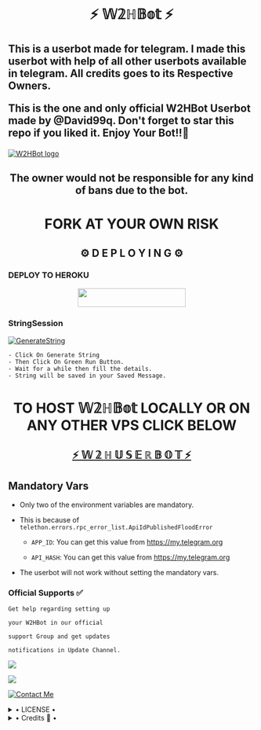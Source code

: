 <h1 align="center">⚡ 𝕎𝟚ℍ𝔹𝕠𝕥 ⚡</h1>


<h2>This is a userbot made for telegram. I made this userbot with help of all other userbots available in telegram. All credits goes to its Respective Owners.

This is the one and only official W2HBot Userbot made by @David99q. Don't forget to star this repo if you liked it. Enjoy Your Bot!!💝</h2>

[![W2HBot logo](https://telegra.ph/file/7a288583a47e08a6098b3.jpg)](https://t.me/W2H_Userbot)

<h2 align="center">The owner would not be responsible for any kind of bans due to the bot.</h2>

<h1 align="center">FORK AT YOUR OWN RISK</h1>

<h2 align="center">⚙️ D E P L O Y I N G ⚙️</h2>


<h3> DEPLOY TO HEROKU </h3>

<p align="center"><a href="https://heroku.com/deploy?template=https://github.com/Anshu9175/w2hbot"> <img src="https://img.shields.io/badge/Deploy%20To%20Heroku-grey?style=for-the-badge&logo=heroku" width="220" height="38.45"/></a></p>
</a>

<h3> StringSession </h3>


[![GenerateString](https://img.shields.io/badge/repl.it-generateString-yellowgreen)](https://replit.com/@GalaxyOp/W2HBOT#main.py) 

    - Click On Generate String
    - Then Click On Green Run Button.
    - Wait for a while then fill the details.
    - String will be saved in your Saved Message.


<h1 align="center">TO HOST 𝕎𝟚ℍ𝔹𝕠𝕥 LOCALLY OR ON ANY OTHER VPS CLICK BELOW</h1>

<h2 align="center"> <a href="https://github.com/W2HGalaxy-OP/W2HUserbot">⚡ 𝕎 𝟚 ℍ 𝕌 𝕊 𝔼 ℝ 𝔹 𝕆 𝕋  ⚡</a></h2>

## Mandatory Vars

- Only two of the environment variables are mandatory.

- This is because of `telethon.errors.rpc_error_list.ApiIdPublishedFloodError`

    - `APP_ID`:   You can get this value from https://my.telegram.org

    - `API_HASH`:   You can get this value from https://my.telegram.org

- The userbot will not work without setting the mandatory vars.


### Official Supports ✅ 


```
Get help regarding setting up 

your W2HBot in our official 

support Group and get updates

notifications in Update Channel.
```

<a href="https://t.me/W2H_Userbot"><img src="https://img.shields.io/badge/Join-Support%20Channel-red.svg?style=for-the-badge&logo=Telegram"></a>

<a href="https://t.me/W2HSupport"><img src="https://img.shields.io/badge/Join-Support%20Group-blue.svg?style=for-the-badge&logo=Telegram"></a>


[![Contact Me](https://img.shields.io/badge/Telegram-Contact%20Me-informational)](https://t.me/David99q)


<details>

  <summary> • LICENSE • </summary>

![](https://www.gnu.org/graphics/gplv3-or-later.png)

Copyright (C) 2021 W2HGalaxy-OP

Poject [W2HBot](https://github.com/W2HGalaxy-OP/W2HBot) is free software: you can redistribute it and/or modify

it under the terms of the GNU General Public License as published by

the Free Software Foundation, either version 3 of the License, or

(at your option) any later version.

This program is distributed in the hope that it will be useful,

but WITHOUT ANY WARRANTY; without even the implied warranty of

MERCHANTABILITY or FITNESS FOR A PARTICULAR PURPOSE.  See the

GNU General Public License for more details.

You should have received a copy of the GNU General Public License

along with this program. If not, see <https://www.gnu.org/licenses/>.

</details>

<details>

  <summary> • Credits 🏅 • </summary>
  
• [Galaxy-OP](https://github.com/W2HGalaxy-OP):DEV

• [iisgaurav](https://github.com/iisgaurav):DEV

• [AuraXBot](https://github.com/AuraXNetwork/AuraXBot)

• [JaaduBot](https://github.com/Amberyt/JaaduBot)

• [CatUserbot](https://github.com/sandy1709/catuserbot)

• [MafiaBot](https://github.com/H1M4N5HU0P/MAFIA-BOT)

• [HellBot](https://github.com/Hellboy-OP/hellbot)

• [Uniborg](https://github.com/spechide/uniborg)


